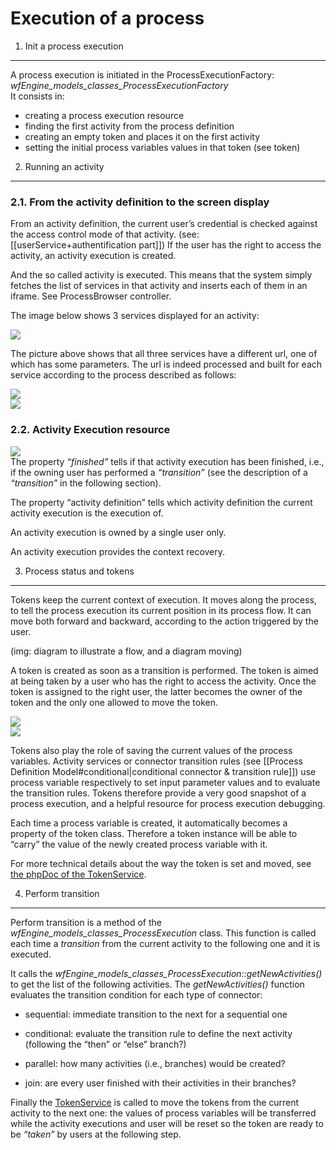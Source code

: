 <!--
parent:
    title: Workflow_Engine
author:
    - 'Jérôme Bogaerts'
created_at: '2011-03-02 18:18:41'
updated_at: '2013-03-13 13:03:34'
tags:
    - 'Workflow Engine'
-->

Execution of a process
======================

1. Init a process execution
---------------------------

A process execution is initiated in the ProcessExecutionFactory: *wfEngine\_models\_classes\_ProcessExecutionFactory*<br/>
It consists in:<br/>

- creating a process execution resource<br/>
- finding the first activity from the process definition<br/>
- creating an empty token and places it on the first activity<br/>
- setting the initial process variables values in that token (see token)

2. Running an activity
----------------------

### 2.1. From the activity definition to the screen display

From an activity definition, the current user’s credential is checked against the access control mode of that activity. (see: [[userService+authentification part]]) If the user has the right to access the activity, an activity execution is created.<br/>

And the so called activity is executed. This means that the system simply fetches the list of services in that activity and inserts each of them in an iframe. See ProcessBrowser controller.

The image below shows 3 services displayed for an activity:<br/>

![](../resources/services_in_iframe.png)

The picture above shows that all three services have a different url, one of which has some parameters. The url is indeed processed and built for each service according to the process described as follows:<br/>

![](../resources/build_the_service_url.png)<br/>
![](../resources/build_the_service_url_2.png)

### 2.2. Activity Execution resource

![](../resources/generis_actiivty_instance_resource.png)<br/>
The property *“finished”* tells if that activity execution has been finished, i.e., if the owning user has performed a *“transition”* (see the description of a *“transition”* in the following section).<br/>

The property “activity definition” tells which activity definition the current activity execution is the execution of.<br/>

An activity execution is owned by a single user only.<br/>

An activity execution provides the context recovery.

3. Process status and tokens
----------------------------

Tokens keep the current context of execution. It moves along the process, to tell the process execution its current position in its process flow. It can move both forward and backward, according to the action triggered by the user.<br/>

(img: diagram to illustrate a flow, and a diagram moving)

A token is created as soon as a transition is performed. The token is aimed at being taken by a user who has the right to access the activity. Once the token is assigned to the right user, the latter becomes the owner of the token and the only one allowed to move the token.<br/>

![](../resources/tokens1.png)<br/>
![](../resources/tokens2.png)

Tokens also play the role of saving the current values of the process variables. Activity services or connector transition rules (see [[Process Definition Model\#conditional|conditional connector & transition rule]]) use process variable respectively to set input parameter values and to evaluate the transition rules. Tokens therefore provide a very good snapshot of a process execution, and a helpful resource for process execution debugging.

Each time a process variable is created, it automatically becomes a property of the token class. Therefore a token instance will be able to “carry” the value of the newly created process variable with it.<br/>

For more technical details about the way the token is set and moved, see [the phpDoc of the TokenService](http://forge.tao.lu/docs/phpdoc/wfEngine/models_classes/wfEngine_models_classes_TokenService.html).

4. Perform transition
---------------------

Perform transition is a method of the *wfEngine\_models\_classes\_ProcessExecution* class. This function is called each time a *transition* from the current activity to the following one and it is executed.<br/>

It calls the *wfEngine\_models\_classes\_ProcessExecution::getNewActivities()* to get the list of the following activities. The *getNewActivities()* function evaluates the transition condition for each type of connector:<br/>

- sequential: immediate transition to the next for a sequential one<br/>
- conditional: evaluate the transition rule to define the next activity (following the “then” or “else” branch?)<br/>
- parallel: how many activities (i.e., branches) would be created?<br/>

- join: are every user finished with their activities in their branches?<br/>

Finally the [TokenService](http://forge.tao.lu/docs/phpdoc/wfEngine/models_classes/wfEngine_models_classes_TokenService.html) is called to move the tokens from the current activity to the next one: the values of process variables will be transferred while the activity executions and user will be reset so the token are ready to be *“taken”* by users at the following step.

